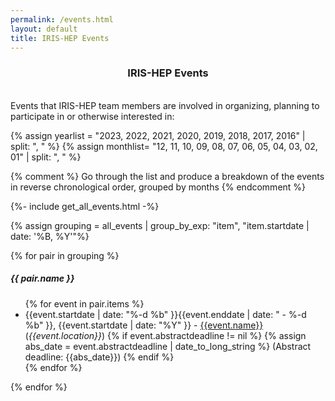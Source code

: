 ```yaml
---
permalink: /events.html
layout: default
title: IRIS-HEP Events
---
```

<center>
<h3> IRIS-HEP Events</h3>
</center>

<br>
Events that IRIS-HEP team members are involved in organizing, planning to participate in or otherwise interested in:

{% assign yearlist = "2023, 2022, 2021, 2020, 2019, 2018, 2017, 2016" | split: ", " %}
{% assign monthlist= "12, 11, 10, 09, 08, 07, 06, 05, 04, 03, 02, 01" | split: ", " %}

{% comment %}
Go through the list and produce a breakdown of the events in reverse
chronological order, grouped by months
{% endcomment %}

{%- include get_all_events.html -%}

{% assign grouping = all_events | group_by_exp: "item", "item.startdate | date: '%B, %Y'"%}

{% for pair in grouping %}
  <h5>{{ pair.name }}</h5>
  <ul>
    {% for event in pair.items %}
      <li> {{event.startdate | date: "%-d %b" }}{{event.enddate | date: " - %-d %b" }}, {{event.startdate | date: "%Y" }} - <a href="{{event.meetingurl}}">{{event.name}}</a> (<i>{{event.location}}</i>)
      {% if event.abstractdeadline != nil %}
        {% assign abs_date = event.abstractdeadline | date_to_long_string %}
        (Abstract deadline: {{abs_date}})
      {% endif %}
      </li>
    {% endfor %}
  </ul>
{% endfor %}

